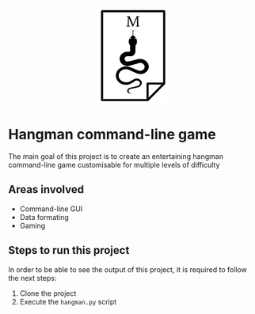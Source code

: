 <p align="center">
  <img src="images/my-logo.png">
</p>

# Hangman command-line game

The main goal of this project is to create an entertaining hangman command-line game customisable for multiple levels of difficulty


## Areas involved

- Command-line GUI
- Data formating
- Gaming


## Steps to run this project

In order to be able to see the output of this project, it is required to follow the next steps:

1. Clone the project
2. Execute the `hangman.py` script
